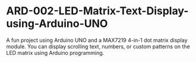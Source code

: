 # ARD-002-LED-Matrix-Text-Display-using-Arduino-UNO
A fun project using Arduino UNO and a MAX7219 4-in-1 dot matrix display module. You can display scrolling text, numbers, or custom patterns on the LED matrix using Arduino programming.
